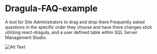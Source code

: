 # Dragula-FAQ-example
A tool for Site Administrators to drag and drop there Frequently asked questions in the specific order they choose and have there changes stick utilizing react-dragula, and a user defined table within SQL Server Management Studio.

![Alt Text](https://media.giphy.com/media/1wX9bI6KabpmF9F2x3/giphy.gif)


